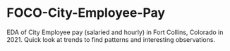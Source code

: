 # FOCO-City-Employee-Pay

EDA of City Employee pay (salaried and hourly) in Fort Collins, Colorado in 2021.  Quick look at trends to find patterns and interesting observations.
